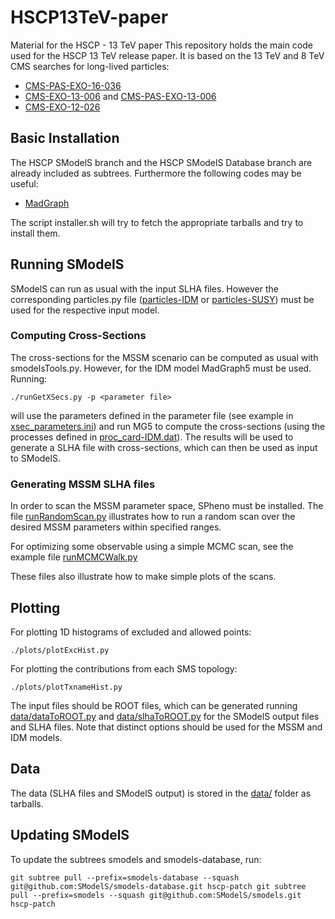 # HSCP13TeV-paper
Material for the HSCP - 13 TeV paper
This repository holds the main code used for the HSCP 13 TeV release paper.
It is based on the 13 TeV and 8 TeV CMS searches for long-lived particles:

  * [CMS-PAS-EXO-16-036](http://cms-results.web.cern.ch/cms-results/public-results/preliminary-results/EXO-16-036/)
  * [CMS-EXO-13-006](https://arxiv.org/abs/1502.02522) and [CMS-PAS-EXO-13-006](https://cds.cern.ch/record/1648902/files/EXO-13-006-pas.pdf)
  * [CMS-EXO-12-026](https://twiki.cern.ch/twiki/bin/view/CMSPublic/PhysicsResultsEXO12026)


## Basic Installation ##

The HSCP SModelS branch and the HSCP SModelS Database branch are already included as subtrees.
Furthermore the following codes may be useful:

  * [MadGraph](https://launchpad.net/mg5amcnlo)

The script installer.sh will try to fetch the appropriate tarballs and try to install them.


## Running SModelS ##

SModelS can run as usual with the input SLHA files. However the corresponding
particles.py file ([particles-IDM](particles-IDM.py) or [particles-SUSY](particles-SUSY.py))
must be used for the respective input model.

### Computing Cross-Sections ###

The cross-sections for the MSSM scenario can be computed as usual with smodelsTools.py.
However, for the IDM model MadGraph5 must be used. Running:

``
./runGetXSecs.py -p <parameter file>
`` 

will use the parameters defined in the parameter file (see example in [xsec_parameters.ini](xsec_parameters.ini))
and run MG5 to compute the cross-sections (using the processes defined in [proc_card-IDM.dat](inputCards/proc_card-IDM.dat)).
The results will be used to generate a SLHA file with cross-sections, which can then be used as input to SModelS.


### Generating MSSM SLHA files ###

In order to scan the MSSM parameter space, SPheno must be installed.
The file [runRandomScan.py](runRandomScan.py) illustrates how to run a random
scan over the desired MSSM parameters within specified ranges.


For optimizing some observable using a simple MCMC scan, see the example file
[runMCMCWalk.py](runMCMCWalk.py)

These files also illustrate how to make simple plots of the scans.

## Plotting ##

For plotting 1D histograms of excluded and allowed points:

``
./plots/plotExcHist.py
``

For plotting the contributions from each SMS topology:

``
./plots/plotTxnameHist.py
``

The input files should be ROOT files, which can be generated running [data/dataToROOT.py](data/dataToROOT.py)
and [data/slhaToROOT.py](data/slhaToROOT.py) for the SModelS output files and SLHA files.
Note that distinct options should be used for the MSSM and IDM models.

## Data ##

The data (SLHA files and SModelS output) is stored in the [data/](data/) folder
as tarballs.

## Updating SModelS ##

To update the subtrees smodels and smodels-database, run:

``
git subtree pull --prefix=smodels-database --squash git@github.com:SModelS/smodels-database.git hscp-patch
git subtree pull --prefix=smodels --squash git@github.com:SModelS/smodels.git hscp-patch
``
